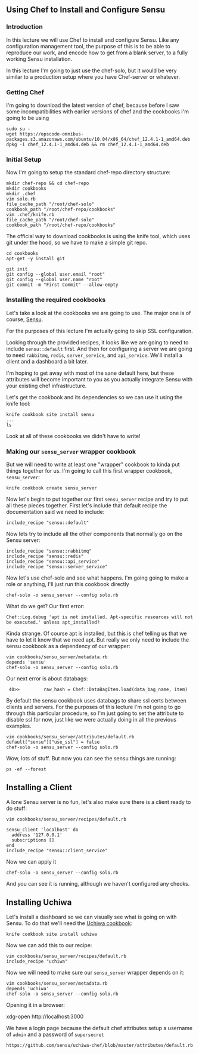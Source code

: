 ## Using Chef to Install and Configure Sensu

### Introduction

In this lecture we will use Chef to install and configure Sensu.
Like any configuration management tool, the purpose of this is to
be able to reproduce our work, and encode how to get from a blank
server, to a fully working Sensu installation.

In this lecture I'm going to just use the chef-solo, 
but it would be very similar to a production setup where you
have Chef-server or whatever.

### Getting Chef

I'm going to download the latest version of chef, because before I saw some
incompatibilities with earlier versions of chef and the cookbooks I'm going
to be using

    sudo su -
    wget https://opscode-omnibus-packages.s3.amazonaws.com/ubuntu/10.04/x86_64/chef_12.4.1-1_amd64.deb
    dpkg -i chef_12.4.1-1_amd64.deb && rm chef_12.4.1-1_amd64.deb 


### Initial Setup

Now I'm going to setup the standard chef-repo directory structure:

    mkdir chef-repo && cd chef-repo
    mkdir cookbooks
    mkdir .chef
    vim solo.rb
    file_cache_path "/root/chef-solo"
    cookbook_path "/root/chef-repo/cookbooks"
    vim .chef/knife.rb
    file_cache_path "/root/chef-solo"
    cookbook_path "/root/chef-repo/cookbooks"

The official way to download cookbooks is using the knife tool, which uses
git under the hood, so we have to make a simple git repo.

    cd cookbooks
    apt-get -y install git

    git init
    git config --global user.email "root"
    git config --global user.name "root"
    git commit -m "First Commit" --allow-empty

### Installing the required cookbooks

Let's take a look at the cookbooks we are going to use. The major one
is of course, [Sensu](https://github.com/sensu/sensu-chef).

For the purposes of this lecture I'm actually going to skip SSL configuration.

Looking through the provided recipes, it looks like we are going to need
to include `sensu::default` first. And then for configuring a server we
are going to need `rabbitmq`, `redis`, `server_service`, and `api_service`.
We'll install a client and a dashboard a bit later.

I'm hoping to get away with most of the sane default here, but these attributes
will become important to you as you actually integrate Sensu with your
existing chef infrastructure.

Let's get the cookbook and its dependencies so we can use it using
the knife tool:

    knife cookbook site install sensu
    ...
    ls

Look at all of these cookbooks we didn't have to write!

### Making our `sensu_server` wrapper cookbook

But we will need to write at least one "wrapper" cookbook to kinda put things
together for us. I'm going to call this first wrapper cookbook, `sensu_server`:

    knife cookbook create sensu_server

Now let's begin to put together our first `sensu_server` recipe and try to put
all these pieces together. First let's include that default recipe the documentation
said we need to include:

    include_recipe "sensu::default"

Now lets try to include all the other components that normally go on the Sensu server:

    include_recipe "sensu::rabbitmq"
    include_recipe "sensu::redis"
    include_recipe "sensu::api_service"
    include_recipe "sensu::server_service"

Now let's use chef-solo and see what happens. I'm going going to make a role or anything,
I'll just run this cookbook directly

    chef-solo -o sensu_server --config solo.rb

What do we get? Our first error:

    Chef::Log.debug 'apt is not installed. Apt-specific resources will not be executed.' unless apt_installed?

Kinda strange. Of course apt is installed, but this is chef telling us that we have to
let it know that we need apt. But really we only need to include the sensu
cookbook as a dependency of our wrapper:

    vim cookbooks/sensu_server/metadata.rb
    depends 'sensu'
    chef-solo -o sensu_server --config solo.rb

Our next error is about databags:

     40>>         raw_hash = Chef::DataBagItem.load(data_bag_name, item)

By default the sensu cookbook uses databags to share ssl certs
between clients and servers. For the purposes of this lecture
I'm not going to go through this particular procedure, so I'm just
going to set the attribute to disable ssl for now, just like we
were actually doing in all the previous examples.

    vim cookbooks/sensu_server/attributes/default.rb
    default["sensu"]["use_ssl"] = false
    chef-solo -o sensu_server --config solo.rb

Wow, lots of stuff. But now you can see the sensu things are running:

    ps -ef --forest

## Installing a Client

A lone Sensu server is no fun, let's also make sure there is a client ready to do stuff:

    vim cookbooks/sensu_server/recipes/default.rb

    sensu_client 'localhost' do
      address '127.0.0.1'
      subscriptions []
    end
    include_recipe "sensu::client_service"

Now we can apply it

    chef-solo -o sensu_server --config solo.rb

And you can see it is running, although we haven't configured any checks.

## Installing Uchiwa

Let's install a dashboard so we can visually see what is going on with Sensu.
To do that we'll need the [Uchiwa cookbook](https://github.com/sensu/uchiwa-chef):

    knife cookbook site install uchiwa

Now we can add this to our recipe:

    vim cookbooks/sensu_server/recipes/default.rb
    include_recipe "uchiwa"

Now we will need to make sure our `sensu_server` wrapper depends on it:

    vim cookbooks/sensu_server/metadata.rb
    depends 'uchiwa'
    chef-solo -o sensu_server --config solo.rb

Opening it in a browser:

   xdg-open http://localhost:3000

We have a login page because the default chef attributes setup
a username of `admin` and a password of `supersecret`

    https://github.com/sensu/uchiwa-chef/blob/master/attributes/default.rb
